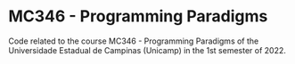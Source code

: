 # MC346 - Programming Paradigms
Code related to the course MC346 - Programming Paradigms of the Universidade Estadual de Campinas (Unicamp) in the 1st semester of 2022.
